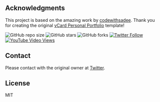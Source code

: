 ## Acknowledgments

This project is based on the amazing work by [codewithsadee](https://github.com/codewithsadee). Thank you for creating the original [vCard Personal Portfolio](https://github.com/codewithsadee/vcard-personal-portfolio) template!

![GitHub repo size](https://img.shields.io/github/repo-size/codewithsadee/vcard-personal-portfolio)
![GitHub stars](https://img.shields.io/github/stars/codewithsadee/vcard-personal-portfolio?style=social)
![GitHub forks](https://img.shields.io/github/forks/codewithsadee/vcard-personal-portfolio?style=social)
[![Twitter Follow](https://img.shields.io/twitter/follow/codewithsadee_?style=social)](https://twitter.com/intent/follow?screen_name=codewithsadee_)
[![YouTube Video Views](https://img.shields.io/youtube/views/SoxmIlgf2zM?style=social)](https://youtu.be/SoxmIlgf2zM)

## Contact

Please contact with the original owner at [Twitter](https://www.x.com/codewithsadee_).

## License

MIT